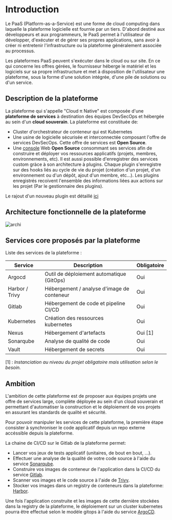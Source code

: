 # Introduction

Le PaaS (Platform-as-a-Service) est une forme de cloud computing dans laquelle la plateforme logicielle est fournie par un tiers. D'abord destiné aux développeurs et aux programmeurs, le PaaS permet à l'utilisateur de développer, d'exécuter et de gérer ses propres applications, sans avoir à créer ni entretenir l'infrastructure ou la plateforme généralement associée au processus.

Les plateformes PaaS peuvent s'exécuter dans le cloud ou sur site. En ce qui concerne les offres gérées, le fournisseur héberge le matériel et les logiciels sur sa propre infrastructure et met à disposition de l'utilisateur une plateforme, sous la forme d'une solution intégrée, d'une pile de solutions ou d'un service.

## Description de la plateforme

La plateforme qui s'appelle "Cloud π Native" est composée d'une **plateforme de services** à destination des équipes DevSecOps et hébergée au sein d'un **cloud souverain**. 
La plateforme est constituée de: 

- Cluster d'orchestrateur de conteneur qui est Kubernetes
- Une usine de logicielle sécurisée et interconnectée composant l'offre de services DevSecOps. Cette offre de services est **Open Source**. 
- Une [console](https://github.com/cloud-pi-native/console) Web **Open Source** consommant ses services afin de construire et déployer vos ressources applicatifs (projets, membres, environnements, etc). Il est aussi possible d'enregistrer des services custom gràce à son architecture à plugins. Chaque plugin s'enregistre sur des hooks liés au cycle de vie du projet (création d'un projet, d'un environnement ou d'un dépôt, ajout d'un membre, etc...). Les plugins enregistrés recoivent l'ensemble des informations liées aux actions sur les projet (Par le gestionnaire des plugins).

Le rajout d'un nouveau plugin est détaillé [ici](https://github.com/cloud-pi-native/console)

## Architecture fonctionnelle de la plateforme

![archi](/img/architecture.png)

## Services core proposés par la plateforme

Liste des services de la plateforme :

| Service        | Description                                | Obligatoire |
| -------------- | ------------------------------------------ | ----------- |
| Argocd         | Outil de déploiement automatique (GitOps)  | Oui         |
| Harbor / Trivy | Hébergement / analyse d'image de conteneur | Oui         |
| Gitlab         | Hébergement de code et pipeline CI/CD      | Oui         |
| Kubernetes     | Création des ressources kubernetes         | Oui         |
| Nexus          | Hébergement d'artefacts                    | Oui [1]     |
| Sonarqube      | Analyse de qualité de code                 | Oui         |
| Vault          | Hébergement de secrets                     | Oui         |

[1] : *Instanciation au niveau du projet obligatoire mais utilisation selon le besoin.*

## Ambition

L'ambition de cette plateforme est de proposer aux équipes projets une offre de services large, complète déployée au sein d'un cloud souverain et permettant d'automatiser la construction et le déploiement de vos projets en assurant les standards de qualité et sécurité. 

Pour pouvoir manipuler les services de cette plateforme, la première étape consister à synchroniser le code applicatif depuis un repo externe accéssible depuis la plateforme. 

La chaine de CI/CD sur le Gitlab de la plateforme permet:

- Lancer vos jeux de tests applicatif (unitaires, de bout en bout, ...).
- Effectuer une analyse de la qualité de votre code source à l'aide du service [Sonarqube](https://www.sonarqube.org/).
- Construire vos images de conteneur de l'application dans la CI/CD du service [Gitlab](https://about.gitlab.com/).
- Scanner vos images et le code source à l'aide de [Trivy](https://aquasecurity.github.io/trivy).
- Stocker vos images dans un registry de conteneurs dans la plateforme: [Harbor](https://goharbor.io/).

Une fois l'application construite et les images de cette dernière stockées dans la registry de la plateforme, le déploiement sur un cluster kubernetes pourra être effectué selon le modèle gitops à l'aide du service [ArgoCD](https://argo-cd.readthedocs.io/en/stable/).
